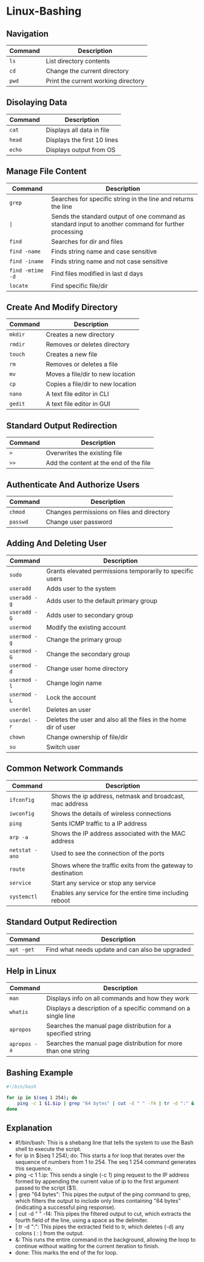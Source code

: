 # Linux-Bashing
## Navigation

| Command       | Description                        |
|---------------|------------------------------------|
| `ls`          | List directory contents            |
| `cd`          | Change the current directory       |
| `pwd`         | Print the current working directory|

## Disolaying Data

| Command       | Description                        |
|---------------|------------------------------------|
| `cat`         | Displays all data in file          |
| `head`        | Displays the first 10 lines        |
| `echo`        | Displays output from OS            |

## Manage File Content

| Command       | Description                        |
|---------------|------------------------------------|
| `grep`        | Searches for specific string in the line and returns the line          |
| `\|`        | Sends the standard output of one command as standard input to another command for further processing        |
| `find`        | Searches for dir and files        |
| `find -name`        | Finds string name and case sensitive        |
| `find -iname`        | Finds string name and not case sensitive       |
| `find -mtime -d`        | Find files modified in last d days        |
| `locate`        | Find specific file/dir        |

## Create And Modify Directory

| Command       | Description                        |
|---------------|------------------------------------|
| `mkdir`       | Creates a new directory            |
| `rmdir`       | Removes or deletes directory       |
| `touch`       | Creates a new file                 |
| `rm`          | Removes or deletes a file          |
| `mv`          | Moves a file/dir to new location   |
| `cp`          | Copies a file/dir to new location  |
| `nano`        | A text file editor in CLI          |
| `gedit`       | A text file editor in GUI          |

## Standard Output Redirection

| Command       | Description                             |
|---------------|-----------------------------------------|
| `>`           | Overwrites the existing file            |
| `>>`          | Add the content at the end of the file  |

## Authenticate And Authorize Users

| Command       | Description                             |
|---------------|-----------------------------------------|
| `chmod`       | Changes permissions on files and directory  |
| `passwd`       | Change user password  |

## Adding And Deleting User

| Command       | Description                             |
|---------------|-----------------------------------------|
| `sudo`           | Grants elevated permissions temporarily to specific users    |
| `useradd`          | Adds user to the system  |
| `useradd -g`          | Adds user to the default primary group  |
| `useradd -G`          | Adds user to secondary group  |
| `usermod`          | Modify the existing account  |
| `usermod -g`          | Change the primary group  |
| `usermod -G`          | Change the secondary group  |
| `usermod -d`          | Change user home directory  |
| `usermod -l`          | Change login name  |
| `usermod -L`          | Lock the account  |
| `userdel`          | Deletes an user  |
| `userdel -r`          | Deletes the user and also all the files in the home dir of user  |
| `chown`          | Change ownership of file/dir  |
| `su`          | Switch user  |

## Common Network Commands

| Command       | Description                             |
|---------------|-----------------------------------------|
| `ifconfig`           | Shows the ip address, netmask and broadcast, mac address            |
| `iwconfig`          | Shows the details of wireless connections  |
| `ping`          | Sents ICMP traffic to a IP address  |
| `arp -a`          | Shows the IP address associated with the MAC address  |
| `netstat -ano`          | Used to see the connection of the ports  |
| `route`          | Shows where the traffic exits from the gateway to destination  |
| `service`          | Start any service or stop any service  |
| `systemctl`          | Enables any service for the entire time including reboot  |

## Standard Output Redirection

| Command       | Description                             |
|---------------|-----------------------------------------|
| `apt -get`           | Find what needs update and can also be upgraded           |

## Help in Linux

| Command       | Description                             |
|---------------|-----------------------------------------|
| `man`           | Displays info on all commands and how they work            |
| `whatis`          | Displays a description of a specific command on a single line  |
| `apropos`          | Searches the manual page distribution for a specified string  |
| `apropos -a`          | Searches the manual page distribution for more than one string  |

## Bashing Example
```bash
#!/bin/bash

for ip in $(seq 1 254); do
    ping -c 1 $1.$ip | grep "64 bytes" | cut -d " " -f4 | tr -d ":" &
done

```
## Explanation

- #!/bin/bash: This is a shebang line that tells the system to use the Bash shell to execute the script.
- for ip in $(seq 1 254); do: This starts a for loop that iterates over the sequence of numbers from 1 to 254. The seq 1 254 command generates this sequence.
- ping -c 1 $1.$ip: This sends a single (-c 1) ping request to the IP address formed by appending the current value of ip to the first argument passed to the script ($1).
- | grep "64 bytes": This pipes the output of the ping command to grep, which filters the output to include only lines containing "64 bytes" (indicating a successful ping response).
- | cut -d " " -f4: This pipes the filtered output to cut, which extracts the fourth field of the line, using a space as the delimiter.
- | tr -d ":": This pipes the extracted field to tr, which deletes (-d) any colons ( : ) from the output.
- &: This runs the entire command in the background, allowing the loop to continue without waiting for the current iteration to finish.
- done: This marks the end of the for loop.